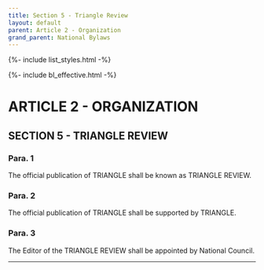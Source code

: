 ```yaml
---
title: Section 5 - Triangle Review
layout: default
parent: Article 2 - Organization
grand_parent: National Bylaws
---
```


{%- include list_styles.html -%}

{%- include bl_effective.html -%}

# ARTICLE 2 - ORGANIZATION

## SECTION 5 - TRIANGLE REVIEW

### Para. 1

The official publication of TRIANGLE shall be known as TRIANGLE REVIEW.

### Para. 2

The official publication of TRIANGLE shall be supported by TRIANGLE.

### Para. 3

The Editor of the TRIANGLE REVIEW shall be appointed by National Council.

---

